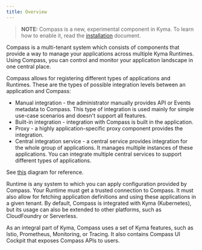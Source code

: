 ```yaml
---
title: Overview
---
```


>**NOTE:** Compass is a new, experimental component in Kyma. To learn how to enable it, read the [installation](#installation-enable-compass-in-kyma) document.

Compass is a multi-tenant system which consists of components that provide a way to manage your applications across multiple Kyma Runtimes. Using Compass, you can control and monitor your application landscape in one central place.

Compass allows for registering different types of applications and Runtimes.
These are the types of possible integration levels between an application and Compass:
- Manual integration - the administrator manually provides API or Events metadata to Compass. This type of integration is used mainly for simple use-case scenarios and doesn't support all features.
- Built-in integration - integration with Compass is built in the application.
- Proxy - a highly application-specific proxy component provides the integration.
- Central integration service -  a central service provides integration for the whole group of applications. It manages multiple instances of these applications. You can integrate multiple central services to support different types of applications.

See [this](#architecture-compass-components) diagram for reference.

Runtime is any system to which you can apply configuration provided by Compass. Your Runtime must get a trusted connection to Compass. It must also allow for fetching application definitions and using these applications in a given tenant. By default, Compass is integrated with Kyma (Kubernetes), but its usage can also be extended to other platforms, such as CloudFoundry or Serverless.

As an integral part of Kyma, Compass uses a set of Kyma features, such as Istio, Prometheus, Monitoring, or Tracing. It also contains Compass UI Cockpit that exposes Compass APIs to users.
